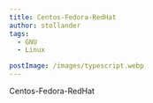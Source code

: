 ```yaml
---
title: Centos-Fedora-RedHat
author: stollander
tags:
  - GNU
  - Linux

postImage: /images/typescript.webp
---
```


Centos-Fedora-RedHat